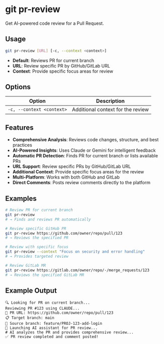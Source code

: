 # git pr-review

Get AI-powered code review for a Pull Request.

## Usage

```bash
git pr-review [URL] [-c, --context <context>]
```

- **Default**: Reviews PR for current branch
- **URL**: Review specific PR by GitHub/GitLab URL
- **Context**: Provide specific focus areas for review

## Options

| Option                    | Description                       |
| ------------------------- | --------------------------------- |
| `-c, --context <context>` | Additional context for the review |

## Features

- **Comprehensive Analysis**: Reviews code changes, structure, and best practices
- **AI-Powered Insights**: Uses Claude or Gemini for intelligent feedback
- **Automatic PR Detection**: Finds PR for current branch or lists available PRs
- **URL Support**: Review specific PRs by GitHub/GitLab URL
- **Additional Context**: Provide specific focus areas for the review
- **Multi-Platform**: Works with both GitHub and GitLab
- **Direct Comments**: Posts review comments directly to the platform

## Examples

```bash
# Review PR for current branch
git pr-review
# → Finds and reviews PR automatically

# Review specific GitHub PR
git pr-review https://github.com/owner/repo/pull/123
# → Reviews the specified PR

# Review with specific focus
git pr-review --context "Focus on security and error handling"
# → Provides targeted review

# Review GitLab MR
git pr-review https://gitlab.com/owner/repo/-/merge_requests/123
# → Reviews the specified GitLab MR
```

## Example Output

```
🔍 Looking for PR on current branch...
Reviewing PR #123 using CLAUDE...
🔗 PR URL: https://github.com/owner/repo/pull/123
📋 Target branch: main
🌿 Source branch: feature/PROJ-123-add-login
🤖 Launching AI assistant for PR review...
# AI analyzes the PR and provides comprehensive review...
✅ PR review completed and comment posted!
```
